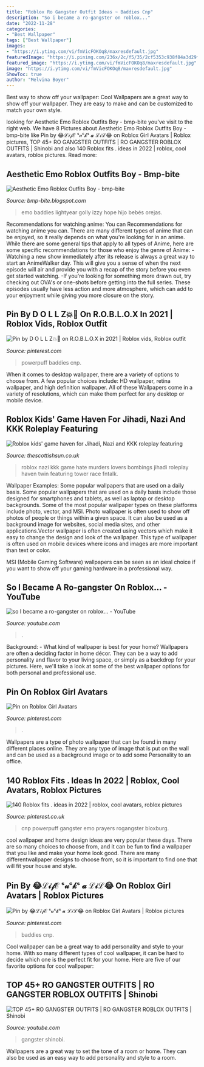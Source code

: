 ```yaml
---
title: "Roblox Ro Gangster Outfit Ideas ~ Baddies Cnp"
description: "So i became a ro-gangster on roblox..."
date: "2022-11-28"
categories:
- "Best Wallpaper"
tags: ["Best Wallpaper"]
images:
- "https://i.ytimg.com/vi/fmVicFOKOq8/maxresdefault.jpg"
featuredImage: "https://i.pinimg.com/236x/2c/f5/35/2cf5353c938f84a3d29f455cbb666b5a.jpg"
featured_image: "https://i.ytimg.com/vi/fmVicFOKOq8/maxresdefault.jpg"
image: "https://i.ytimg.com/vi/fmVicFOKOq8/maxresdefault.jpg"
ShowToc: true
author: "Melvina Boyer"
---
```



Best way to show off your wallpaper:
Cool Wallpapers are a great way to show off your wallpaper. They are easy to make and can be customized to match your own style.

	

		
looking for Aesthetic Emo Roblox Outfits Boy - bmp-bite you've visit to the right web. We have 8 Pictures about Aesthetic Emo Roblox Outfits Boy - bmp-bite like Pin by 😂ℒ𝒾𝒻ℰ ˢ𝓊ᶜ𝓀ˢ 𝓪 ℒ𝒾ℒ😂 on Roblox Girl Avatars | Roblox pictures, TOP 45+ RO GANGSTER OUTFITS | RO GANGSTER ROBLOX OUTFITS | Shinobi and also 140 Roblox fits . ideas in 2022 | roblox, cool avatars, roblox pictures. Read more:
		
    
## Aesthetic Emo Roblox Outfits Boy - Bmp-bite

<img loading=lazy src="https://lh6.googleusercontent.com/proxy/NcZzC_PDzPj08rTMZ41VOKIOFJacUN1xEYXkWH9LJSboCOUizWKLeHjS2RdgfmPsO1Njo9qg_d8HRXKqsittzA9IDADUbi5afd1uNChrLZqKzYuzd56s1zpf_Fpj-Jqq=w1200-h630-p-k-no-nu" onerror="this.onerror=null;this.src='https://tse2.mm.bing.net/th?id=OIP.m2bfEqlQPZS9eGAuWJW-IQAAAA&amp;pid=15.1';" alt="Aesthetic Emo Roblox Outfits Boy - bmp-bite">

_Source: bmp-bite.blogspot.com_

>emo baddies lightyear golly izzy hope hijo bebés orejas. 

	

Recommendations for watching anime: You can
Recommendations for watching anime you can. There are many different types of anime that can be enjoyed, so it really depends on what you're looking for in an anime. While there are some general tips that apply to all types of Anime, here are some specific recommendations for those who enjoy the genre of Anime: 
-Watching a new show immediately after its release is always a great way to start an AnimeWalker day. This will give you a sense of when the next episode will air and provide you with a recap of the story before you even get started watching. 
-If you're looking for something more drawn out, try checking out OVA's or one-shots before getting into the full series. These episodes usually have less action and more atmosphere, which can add to your enjoyment while giving you more closure on the story.

    
## Pin By D O L L Z💥💊 On R.O.B.L.O.X In 2021 | Roblox Vids, Roblox Outfit

<img loading=lazy src="https://i.pinimg.com/736x/6f/7c/63/6f7c639eb61aa719c900f41962e938d2.jpg" onerror="this.onerror=null;this.src='https://tse2.mm.bing.net/th?id=OIP.OWDJvA3xQNp7qE58XiOW5AHaEt&amp;pid=15.1';" alt="Pin by D O L L Z💥💊 on R.O.B.L.O.X in 2021 | Roblox vids, Roblox outfit">

_Source: pinterest.com_

>powerpuff baddies cnp. 

	

When it comes to desktop wallpaper, there are a variety of options to choose from. A few popular choices include: HD wallpaper, retina wallpaper, and high definition wallpaper. All of these Wallpapers come in a variety of resolutions, which can make them perfect for any desktop or mobile device. 

    
## Roblox Kids&#039; Game Haven For Jihadi, Nazi And KKK Roleplay Featuring

<img loading=lazy src="https://www.thescottishsun.co.uk/wp-content/uploads/sites/2/2018/07/DD-COMPOSITE-ROBLOX.jpg?strip=all&amp;quality=100&amp;w=750&amp;h=500&amp;crop=1" onerror="this.onerror=null;this.src='https://tse1.mm.bing.net/th?id=OIP.GLdqoxJom1twsiZhqv9wyQHaE8&amp;pid=15.1';" alt="Roblox kids&#039; game haven for Jihadi, Nazi and KKK roleplay featuring">

_Source: thescottishsun.co.uk_

>roblox nazi kkk game hate murders lovers bombings jihadi roleplay haven twin featuring tower race fntalk. 

	

Wallpaper Examples: Some popular wallpapers that are used on a daily basis.
Some popular wallpapers that are used on a daily basis include those designed for smartphones and tablets, as well as laptop or desktop backgrounds. Some of the most popular wallpaper types on these platforms include photo, vector, and MSI. 
Photo wallpaper is often used to show off photos of people or things within a given space. It can also be used as a background image for websites, social media sites, and other applications.Vector wallpaper is often created using vectors which make it easy to change the design and look of the wallpaper. This type of wallpaper is often used on mobile devices where icons and images are more important than text or color. 

MSI (Mobile Gaming Software) wallpapers can be seen as an ideal choice if you want to show off your gaming hardware in a professional way.

    
## So I Became A Ro-gangster On Roblox... - YouTube

<img loading=lazy src="https://i.ytimg.com/vi/fmVicFOKOq8/maxresdefault.jpg" onerror="this.onerror=null;this.src='https://tse1.mm.bing.net/th?id=OIP.Gz-VjM60sIV7ODt1OgmWRwHaEK&amp;pid=15.1';" alt="so I became a ro-gangster on roblox... - YouTube">

_Source: youtube.com_

>. 

	

Background: - What kind of wallpaper is best for your home?
Wallpapers are often a deciding factor in home décor. They can be a way to add personality and flavor to your living space, or simply as a backdrop for your pictures. Here, we'll take a look at some of the best wallpaper options for both personal and professional use.

    
## Pin On Roblox Girl Avatars

<img loading=lazy src="https://i.pinimg.com/originals/a2/fa/2d/a2fa2de2dc380fba5a90936bb87a21f5.jpg" onerror="this.onerror=null;this.src='https://tse4.mm.bing.net/th?id=OIP.CB6rNZg3Vv1lKKl6HWTciQHaEl&amp;pid=15.1';" alt="Pin on Roblox Girl Avatars">

_Source: pinterest.com_

>. 

	



Wallpapers are a type of photo wallpaper that can be found in many different places online. They are any type of image that is put on the wall and can be used as a background image or to add some Personality to an office.

    
## 140 Roblox Fits . Ideas In 2022 | Roblox, Cool Avatars, Roblox Pictures

<img loading=lazy src="https://i.pinimg.com/236x/2c/f5/35/2cf5353c938f84a3d29f455cbb666b5a.jpg" onerror="this.onerror=null;this.src='https://tse3.mm.bing.net/th?id=OIP.nqppFrI_bgzlM3-WhtzmEAAAAA&amp;pid=15.1';" alt="140 Roblox fits . ideas in 2022 | roblox, cool avatars, roblox pictures">

_Source: pinterest.co.uk_

>cnp powerpuff gangster emo prayers rogangster bloxburg. 

	

cool wallpaper and home design ideas are very popular these days. There are so many choices to choose from, and it can be fun to find a wallpaper that you like and make your home look good. There are many differentwallpaper designs to choose from, so it is important to find one that will fit your house and style.

    
## Pin By 😂ℒ𝒾𝒻ℰ ˢ𝓊ᶜ𝓀ˢ 𝓪 ℒ𝒾ℒ😂 On Roblox Girl Avatars | Roblox Pictures

<img loading=lazy src="https://i.pinimg.com/736x/53/a0/6c/53a06c6da6a8eb2dc53784ffcc6728e8.jpg" onerror="this.onerror=null;this.src='https://tse1.mm.bing.net/th?id=OIP.4v16-lXokLIaZNB-ubR15QHaEi&amp;pid=15.1';" alt="Pin by 😂ℒ𝒾𝒻ℰ ˢ𝓊ᶜ𝓀ˢ 𝓪 ℒ𝒾ℒ😂 on Roblox Girl Avatars | Roblox pictures">

_Source: pinterest.com_

>baddies cnp. 

	

Cool wallpaper can be a great way to add personality and style to your home. With so many different types of cool wallpaper, it can be hard to decide which one is the perfect fit for your home. Here are five of our favorite options for cool wallpaper: 

    
## TOP 45+ RO GANGSTER OUTFITS | RO GANGSTER ROBLOX OUTFITS | Shinobi

<img loading=lazy src="https://i.ytimg.com/vi/Xg_brQv1aHQ/maxresdefault.jpg" onerror="this.onerror=null;this.src='https://tse1.mm.bing.net/th?id=OIP.g9PaGpqk-NpfEIt7j9idZwHaEK&amp;pid=15.1';" alt="TOP 45+ RO GANGSTER OUTFITS | RO GANGSTER ROBLOX OUTFITS | Shinobi">

_Source: youtube.com_

>gangster shinobi. 

	

Wallpapers are a great way to set the tone of a room or home. They can also be used as an easy way to add personality and style to a room.

